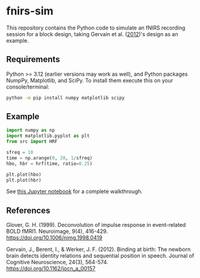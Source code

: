 # fnirs-sim

This repository contains the Python code to simulate an fNIRS recording session for a block design, taking Gervain et al. ([2012](
https://doi.org/10.1162/jocn_a_00157
))'s design as an example.

## Requirements

Python >= 3.12 (earlier versions may work as well), and Python packages NumpPy, Matplotlib, and SciPy. To install them execute this on your console/terminal:

```bash
python -m pip install numpy matplotlib scipy
```

## Example

```python
import numpy as np
import matplotlib.pyplot as plt
from src import HRF

sfreq = 10
time = np.arange(0, 20, 1/sfreq)
hbo, hbr = hrf(time, ratio=0.25)

plt.plot(hbo)
plt.plot(hbr)
```

See [this Jupyter notebook](docs/index.ipynb) for a complete walkthrough.

## References

Glover, G. H. (1999). Deconvolution of impulse response in event-related BOLD fMRI1. Neuroimage, 9(4), 416-429. https://doi.org/10.1006/nimg.1998.0419

Gervain, J., Berent, I., & Werker, J. F. (2012). Binding at birth: The newborn brain detects identity relations and sequential position in speech. Journal of Cognitive Neuroscience, 24(3), 564-574. https://doi.org/10.1162/jocn_a_00157



